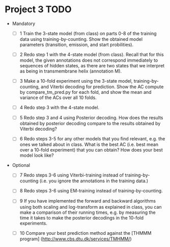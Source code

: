 Project 3 TODO
==============

* Mandatory
    *[ ] 1 Train the 3-state model (from class) on parts 0-8 of the training data using training-by-counting.
    Show the obtained model parameters (transition, emission, and start probilities).

    *[ ] 2 Redo step 1 with the 4-state model (from class). Recall that for this model, the given annotations does
    not correspond immediately to sequences of hidden states, as there are two states that we interpret as being in
    transmembrane helix (annotation M).
    *[ ] 3 Make a 10-fold experiment using the 3-state model, training-by-counting, and Viterbi decoding for prediction.
    Show the AC compute by compare_tm_pred.py for each fold, and show the mean and variance of the ACs over all 10 folds.

    *[ ] 4 Redo step 3 with the 4-state model.
    *[ ] 5 Redo step 3 and 4 using Posterior decoding. How does the results obtained by posterior decoding compare to the
    results obtained by Viterbi decoding?

    *[ ] 6 Redo steps 3-5 for any other models that you find relevant, e.g. the ones we talked about in class. What is the
    best AC (i.e. best mean over a 10-fold experiment) that you can obtain? How does your best model look like?

* Optional
    *[ ] 7 Redo steps 3-6 using Viterbi-training instead of training-by-counting (i.e. you ignore the annotations in the
    training data.)

    *[ ] 8 Redo steps 3-6 using EM-training instead of training-by-counting.
    *[ ] 9 If you have implemented the forward and backward algorithms using both scaling and log-transform as explained in
    class, you can make a comparison of their running times, e.g. by measuring the time it takes to make the
    posterior decodings in the 10-fold experiments.

    *[ ] 10 Compare your best prediction method against the [THMMM program] (http://www.cbs.dtu.dk/services/TMHMM/)



